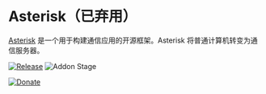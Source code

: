 # Asterisk（已弃用）

[Asterisk](https://www.asterisk.org/) 是一个用于构建通信应用的开源框架。Asterisk 将普通计算机转变为通信服务器。

[![Release][release-badge]][release]
![Addon Stage][stage-badge]

[![Donate][donation-badge]][donation-url]


[stage-badge]: https://img.shields.io/badge/Addon%20stage-deprecated-lightgrey.svg

[release-badge]: https://img.shields.io/badge/version-v1.1.1-blue.svg
[release]: https://github.com/Poeschl-HomeAssistant-Addons/asterisk/tree/v1.1.1

[donation-badge]: https://img.shields.io/badge/Buy%20me%20a%20coffee-%23d32f2f?logo=buy-me-a-coffee&style=for-the-badge&logoColor=white
[donation-url]: https://www.buymeacoffee.com/Poeschl